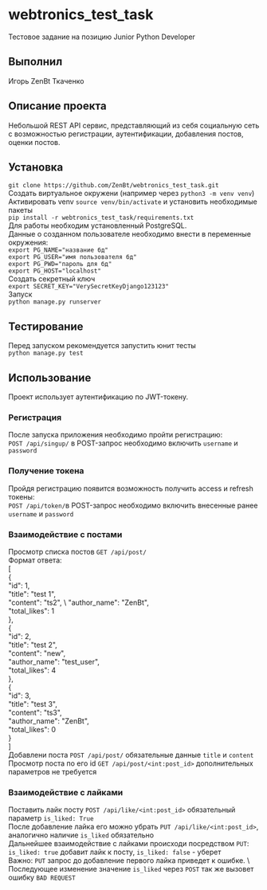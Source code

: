 # webtronics_test_task
Тестовое задание на позицию Junior Python Developer

## Выполнил
Игорь ZenBt Ткаченко

## Описание проекта
Небольшой REST API сервис, представляющий из себя социальную сеть с возможностью регистрации, аутентификации, добавления постов, оценки постов.

## Установка
`git clone https://github.com/ZenBt/webtronics_test_task.git` \
Создать виртуальное окружени (например через `python3 -m venv venv`) \
Активировать venv `source venv/bin/activate` и установить необходимые пакеты \
`pip install -r webtronics_test_task/requirements.txt` \
Для работы необходим установленный PostgreSQL. \
Данные о созданном пользователе необходимо внести в переменные окружения: \
`export PG_NAME="название бд"` \
`export PG_USER="имя пользователя бд"` \
`export PG_PWD="пароль для бд"` \
`export PG_HOST="localhost"` \
Создать секретный ключ \
`export SECRET_KEY="VerySecretKeyDjango123123"` \
Запуск \
`python manage.py runserver`

## Тестирование
Перед запуском рекомендуется запустить юнит тесты \
`python manage.py test`

## Использование
Проект использует аутентификацию по JWT-токену. 
### Регистрация
После запуска приложения необходимо пройти регистрацию: \
`POST /api/singup/` в POST-запрос необходимо включить `username` и `password`
### Получение токена
Пройдя регистрацию появится возможность получить access и refresh токены: \
`POST /api/token/`в POST-запрос необходимо включить внесенные ранее `username` и `password` 
### Взаимодействие с постами
Просмотр списка постов `GET /api/post/` \
Формат ответа: \
[ \
    { \
        "id": 1, \
        "title": "test 1", \
        "content": "ts2", \ 
        "author_name": "ZenBt", \
        "total_likes": 1 \
    }, \
    { \
        "id": 2, \
        "title": "test 2", \
        "content": "new", \
        "author_name": "test_user", \
        "total_likes": 4 \
    }, \
    { \
        "id": 3, \
        "title": "test 3", \
        "content": "ts3", \
        "author_name": "ZenBt", \
        "total_likes": 0 \
    } \
] \
Добавлени поста `POST /api/post/` обязательные данные `title` и `content` \
Просмотр поста по его id `GET /api/post/<int:post_id>` дополнительных параметров не требуется
### Взаимодействие с лайками
Поставить лайк посту `POST /api/like/<int:post_id>` обязательный параметр `is_liked: True` \
После добавление лайка его можно убрать `PUT /api/like/<int:post_id>`, аналогично наличие `is_liked` обязательно \
Дальнейшее взаимодействие с лайками происходи посредством `PUT`: `is_liked: true` добавит лайк к посту, `is_liked: false` - уберет \
Важно: `PUT` запрос до добавление первого лайка приведет к ошибке. \ 
Последующее изменение значение `is_liked` через `POST` так же вызовет ошибку `BAD REQUEST`
